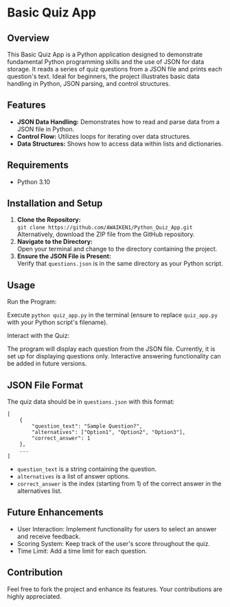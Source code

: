 <h1>Basic Quiz App</h1>

<h2>Overview</h2>
<p>This Basic Quiz App is a Python application designed to demonstrate fundamental Python programming skills and the use of JSON for data storage. It reads a series of quiz questions from a JSON file and prints each question's text. Ideal for beginners, the project illustrates basic data handling in Python, JSON parsing, and control structures.</p>

<h2>Features</h2>
<ul>
  <li><strong>JSON Data Handling:</strong> Demonstrates how to read and parse data from a JSON file in Python.</li>
  <li><strong>Control Flow:</strong> Utilizes loops for iterating over data structures.</li>
  <li><strong>Data Structures:</strong> Shows how to access data within lists and dictionaries.</li>
</ul>

<h2>Requirements</h2>
<ul>
  <li>Python 3.10</li>
</ul>

<h2>Installation and Setup</h2>
<ol>
  <li><strong>Clone the Repository:</strong><br>
  <code>git clone https://github.com/AWAIKEN1/Python_Quiz_App.git</code><br>
  Alternatively, download the ZIP file from the GitHub repository.</li>
  <li><strong>Navigate to the Directory:</strong><br>
  Open your terminal and change to the directory containing the project.</li>
  <li><strong>Ensure the JSON File is Present:</strong><br>
  Verify that <code>questions.json</code> is in the same directory as your Python script.</li>
</ol>

<h2>Usage</h2>
<p>Run the Program:</p>
<p>Execute <code>python quiz_app.py</code> in the terminal (ensure to replace <code>quiz_app.py</code> with your Python script's filename).</p>
<p>Interact with the Quiz:</p>
<p>The program will display each question from the JSON file. Currently, it is set up for displaying questions only. Interactive answering functionality can be added in future versions.</p>

<h2>JSON File Format</h2>
<p>The quiz data should be in <code>questions.json</code> with this format:</p>
<pre><code>[
    {
        "question_text": "Sample Question?",
        "alternatives": ["Option1", "Option2", "Option3"],
        "correct_answer": 1
    },
    ...
]</code></pre>
<ul>
  <li><code>question_text</code> is a string containing the question.</li>
  <li><code>alternatives</code> is a list of answer options.</li>
  <li><code>correct_answer</code> is the index (starting from 1) of the correct answer in the alternatives list.</li>
</ul>

<h2>Future Enhancements</h2>
<ul>
  <li>User Interaction: Implement functionality for users to select an answer and receive feedback.</li>
  <li>Scoring System: Keep track of the user's score throughout the quiz.</li>
  <li>Time Limit: Add a time limit for each question.</li>
</ul>

<h2>Contribution</h2>
<p>Feel free to fork the project and enhance its features. Your contributions are highly appreciated.</p>
